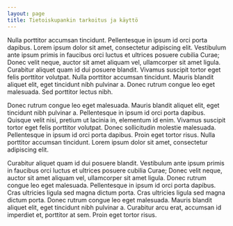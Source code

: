 ```yaml
---
layout: page
title: Tietoiskupankin tarkoitus ja käyttö
---
```


Nulla porttitor accumsan tincidunt. Pellentesque in ipsum id orci porta dapibus. Lorem ipsum dolor sit amet, consectetur adipiscing elit. Vestibulum ante ipsum primis in faucibus orci luctus et ultrices posuere cubilia Curae; Donec velit neque, auctor sit amet aliquam vel, ullamcorper sit amet ligula. Curabitur aliquet quam id dui posuere blandit. Vivamus suscipit tortor eget felis porttitor volutpat. Nulla porttitor accumsan tincidunt. Mauris blandit aliquet elit, eget tincidunt nibh pulvinar a. Donec rutrum congue leo eget malesuada. Sed porttitor lectus nibh.

Donec rutrum congue leo eget malesuada. Mauris blandit aliquet elit, eget tincidunt nibh pulvinar a. Pellentesque in ipsum id orci porta dapibus. Quisque velit nisi, pretium ut lacinia in, elementum id enim. Vivamus suscipit tortor eget felis porttitor volutpat. Donec sollicitudin molestie malesuada. Pellentesque in ipsum id orci porta dapibus. Proin eget tortor risus. Nulla porttitor accumsan tincidunt. Lorem ipsum dolor sit amet, consectetur adipiscing elit.

Curabitur aliquet quam id dui posuere blandit. Vestibulum ante ipsum primis in faucibus orci luctus et ultrices posuere cubilia Curae; Donec velit neque, auctor sit amet aliquam vel, ullamcorper sit amet ligula. Donec rutrum congue leo eget malesuada. Pellentesque in ipsum id orci porta dapibus. Cras ultricies ligula sed magna dictum porta. Cras ultricies ligula sed magna dictum porta. Donec rutrum congue leo eget malesuada. Mauris blandit aliquet elit, eget tincidunt nibh pulvinar a. Curabitur arcu erat, accumsan id imperdiet et, porttitor at sem. Proin eget tortor risus.
